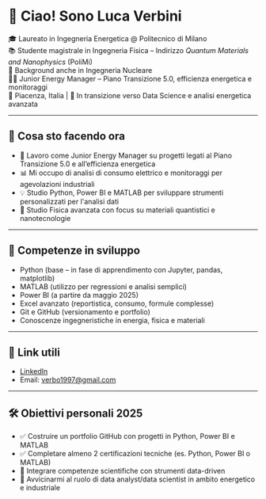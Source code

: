 # 👋 Ciao! Sono Luca Verbini

🎓 Laureato in Ingegneria Energetica @ Politecnico di Milano  
📚 Studente magistrale in Ingegneria Fisica – Indirizzo *Quantum Materials and Nanophysics* (PoliMi)  
🔁 Background anche in Ingegneria Nucleare  
👨‍💼 Junior Energy Manager – Piano Transizione 5.0, efficienza energetica e monitoraggi  
📍 Piacenza, Italia | 🌱 In transizione verso Data Science e analisi energetica avanzata

---

## 🚀 Cosa sto facendo ora

- 🔭 Lavoro come Junior Energy Manager su progetti legati al Piano Transizione 5.0 e all’efficienza energetica
- 📊 Mi occupo di analisi di consumo elettrico e monitoraggi per agevolazioni industriali
- 💡 Studio Python, Power BI e MATLAB per sviluppare strumenti personalizzati per l'analisi dati
- 🧠 Studio Fisica avanzata con focus su materiali quantistici e nanotecnologie

---

## 🧠 Competenze in sviluppo

- Python (base – in fase di apprendimento con Jupyter, pandas, matplotlib)
- MATLAB (utilizzo per regressioni e analisi semplici)
- Power BI (a partire da maggio 2025)
- Excel avanzato (reportistica, consumo, formule complesse)
- Git e GitHub (versionamento e portfolio)
- Conoscenze ingegneristiche in energia, fisica e materiali

---

## 🔗 Link utili

- [LinkedIn](www.linkedin.com/in/luca-verbini)  
- Email: verbo1997@gmail.com

---


## 🛠️ Obiettivi personali 2025

- ✅ Costruire un portfolio GitHub con progetti in Python, Power BI e MATLAB
- ✅ Completare almeno 2 certificazioni tecniche (es. Python, Power BI o MATLAB)
- 🧪 Integrare competenze scientifiche con strumenti data-driven
- 🚀 Avvicinarmi al ruolo di data analyst/data scientist in ambito energetico e industriale


